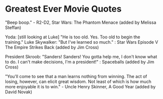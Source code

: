 # Greatest Ever Movie Quotes

"Beep boop." - R2-D2, Star Wars: The Phantom Menace (added by Melissa Steffan)

Yoda: [still looking at Luke] "He is too old. Yes. Too old to begin the training."
Luke Skywalker: "But I've learned so much." : Star Wars Episode V The Empire Strikes Back (added by Jim Cross)

President Skroob: "Sanders! Sanders! You gotta help me, I don't know what to do. I can't make decisions, I'm a president!" : Spaceballs (added by Jim Cross)

"You'll come to see that a man learns nothing from winning. The act of losing, however, can elicit great
wisdom. Not least of which is how much more enjoyable it is to win." - Uncle Henry Skinner, A Good Year (added by David Novak)
